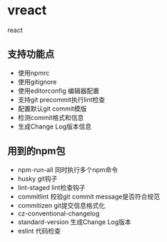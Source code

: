 # vreact
react

## 支持功能点
- 使用npmrc
- 使用gitignore
- 使用editorconfig 编辑器配置
- 支持git precommit执行lint检查
- 配置默认git commit模版
- 检测commit格式和信息
- 生成Change Log版本信息

## 用到的npm包

- npm-run-all 同时执行多个npm命令
- husky   git钩子
- lint-staged lint检查钩子
- commitlint  校验git commit message是否符合规范
- commitizen  git提交信息格式化
- cz-conventional-changelog 
- standard-version   生成Change Log版本
- eslint  代码检查